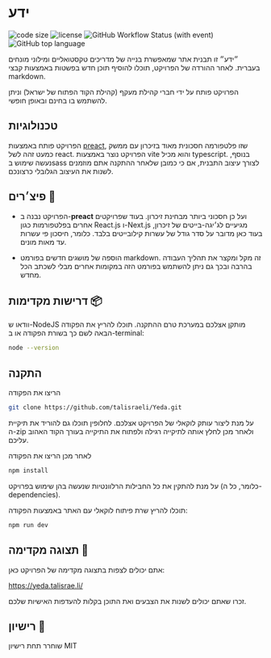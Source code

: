# ידע

![code size](https://img.shields.io/github/languages/code-size/talisraeli/Yeda 'Title')
![license](https://img.shields.io/github/license/talisraeli/Yeda 'Title')
![GitHub Workflow Status (with event)](https://img.shields.io/github/actions/workflow/status/talisraeli/Yeda/azure-static-web-apps-happy-field-0f5282803.yml 'Title')
![GitHub top language](https://img.shields.io/github/languages/top/talisraeli/Yeda)

״ידע״ זו תבנית אתר שמאפשרת בנייה של מדריכים טקסטואליים ומילוני מונחים בעברית. לאחר ההורדה של הפרויקט, תוכלו להוסיף תוכן חדש בפשטות באמצעות קבצי markdown.

הפרויקט פותח על ידי חברי קהילת מעקף (קהילת הקוד הפתוח של ישראל) וניתן להשתמש בו בחינם ובאופן חופשי.

## טכנולוגיות

<p>
הפרויקט פותח באמצעות <a href="https://preactjs.com/"> preact</a>, שזו פלטפורמה חסכונית מאוד בזיכרון עם ממשק כמעט זהה לשל react. הפרויקט נוצר באמצעות vite והוא מכיל typescript. בנוסף, נעשה שימוש בsass לצורך עיצוב התבנית, אם כי כמובן שלאחר ההתקנה אתם מוזמנים לשנות את העיצוב הגלובלי כרצונכם.
</p>

## פיצ׳רים 📌

- הפרויקט נבנה ב-**preact** ועל כן חסכוני ביותר מבחינת זיכרון.
  בעוד שפרויקטים אחרים בפלטפורמות כגון React.js ו-Next.js מגיעיים לג׳יגה-בייטים של זיכרון, בעוד כאן מדובר על סדר גודל של עשרות קילובייטים בלבד. כלומר, חיסכון פי עשרות עד מאות מונים.

- הוספה של מושגים חדשים בפורמט markdown. זה מקל ומקצר את תהליך העבודה בהרבה ובכך גם ניתן להשתמש בפורמט הזה במקומות אחרים מבלי לשכתב הכל מחדש.

## דרישות מקדימות 📦

וודאו ש-NodeJS מותקן אצלכם במערכת טרם ההתקנה. תוכלו להריץ את הפקודה הבאה לשם כך בשורת הפקודה או ב-terminal:

```bash
node --version
```

## התקנה

הריצו את הפקודה

```bash
git clone https://github.com/talisraeli/Yeda.git
```

על מנת ליצור עותק לוקאלי של הפרויקט אצלכם.
לחלופין תוכלו גם להוריד את תיקיית ה-zip ולאחר מכן לחלץ אותה לתיקייה רגילה ולפתוח את התיקייה בעורך הקוד האהוב עליכם.

לאחר מכן הריצו את הפקודה

```bash
npm install
```

על מנת להתקין את כל החבילות הרלוונטיות שנעשה בהן שימוש בפרויקט (כלומר, כל ה-dependencies).

תוכלו להריץ שרת פיתוח לוקאלי עם האתר באמצעות הפקודה:

```bash
npm run dev
```

## תצוגה מקדימה 🚀

אתם יכולים לצפות בתצוגה מקדימה של הפרויקט כאן:

https://yeda.talisrae.li/

זכרו שאתם יכולים לשנות את הצבעים ואת התוכן בקלות להעדפות האישיות שלכם.

## רישיון 📝

שוחרר תחת רישיון MIT
